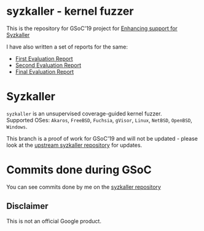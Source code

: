 # syzkaller - kernel fuzzer

This is the repository for GSoC'19 project for [Enhancing support for Syzkaller](http://)

I have also written a set of reports for the same:

- [First Evaluation Report]()
- [Second Evaluation Report]()
- [Final Evaluation Report]()

# Syzkaller

`syzkaller` is an unsupervised coverage-guided kernel fuzzer.\
Supported OSes: `Akaros`, `FreeBSD`, `Fuchsia`, `gVisor`, `Linux`, `NetBSD`, `OpenBSD`, `Windows`.

This branch is a proof of work for GSoC'19 and will not be updated - please look at the [upstream syzkaller repository](http://github.com/google/syzkaller) for updates. 

# Commits done during GSoC

You can see commits done by me on the [syzkaller repository](https://github.com/google/syzkaller/commits?author=R3x)


## Disclaimer

This is not an official Google product.
